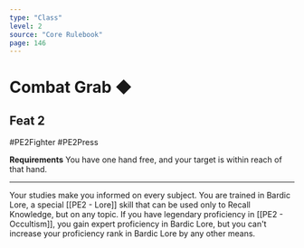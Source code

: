 ```yaml
---
type: "Class"
level: 2
source: "Core Rulebook"
page: 146
---
```

# Combat Grab ◆
## Feat 2
#PE2Fighter #PE2Press 

**Requirements** You have one hand free, and your target is within reach of that hand.

---
Your studies make you informed on every subject. You are trained in Bardic Lore, a special [[PE2 - Lore]] skill that can be used only to Recall Knowledge, but on any topic. If you have legendary proficiency in [[PE2 - Occultism]], you gain expert proficiency in Bardic Lore, but you can't increase your proficiency rank in Bardic Lore by any other means.